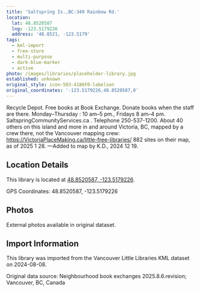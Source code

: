 ```yaml
---
title: 'Saltspring Is.,BC:349 Rainbow Rd.'
location:
  lat: 48.8520587
  lng: -123.5179226
  address: '48.8521, -123.5179'
tags:
  - kml-import
  - free-store
  - multi-purpose
  - dark-blue-marker
  - active
photo: /images/libraries/placeholder-library.jpg
established: unknown
original_style: icon-503-4186F0-labelson
original_coordinates: '-123.5179226,48.8520587,0'
---
```

Recycle Depot. Free books at Book Exchange. Donate books when the staff are there. 
Monday–Thursday : 10 am–5 pm., 
Fridays 8 am–4 pm.
SaltspringCommunityServices.ca .
Telephone 250-537-1200.
About 40 others on this island and more in and around Victoria, BC, mapped by a crew there, not the Vancouver mapping crew:
https://VictoriaPlaceMaking.ca/little-free-libraries/
882 sites on their map, as of 2025 1 28.
—Added to map by K.D., 2024 12 19.

## Location Details

This library is located at [48.8520587, -123.5179226](https://www.google.com/maps?q=48.8520587,-123.5179226).

GPS Coordinates: 48.8520587, -123.5179226

## Photos

External photos available in original dataset.

## Import Information

This library was imported from the Vancouver Little Libraries KML dataset on 2024-08-08.

Original data source: Neighbourhood book exchanges 2025.8.6.revision; Vancouver, BC, Canada
